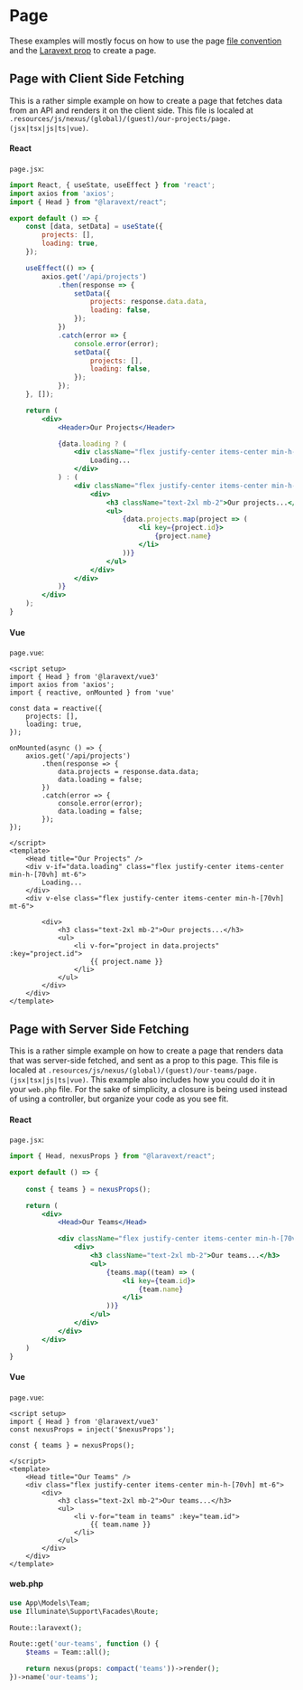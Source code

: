 # Page

These examples will mostly focus on how to use the page [file convention](/concepts/file-conventions.md) and the [Laravext prop](/concepts/laravext-prop.md) to create a page.

## Page with Client Side Fetching

This is a rather simple example on how to create a page that fetches data from an API and renders it on the client side. This file is localed at `.resources/js/nexus/(global)/(guest)/our-projects/page.(jsx|tsx|js|ts|vue)`.

<!-- tabs:start -->

#### **React**

`page.jsx`:

```jsx
import React, { useState, useEffect } from 'react';
import axios from 'axios';
import { Head } from "@laravext/react";

export default () => {
    const [data, setData] = useState({
        projects: [],
        loading: true,
    });

    useEffect(() => {
        axios.get('/api/projects')
            .then(response => {
                setData({
                    projects: response.data.data,
                    loading: false,
                });
            })
            .catch(error => {
                console.error(error);
                setData({
                    projects: [],
                    loading: false,
                });
            });
    }, []);

    return (
        <div>
            <Header>Our Projects</Header>

            {data.loading ? (
                <div className="flex justify-center items-center min-h-[70vh] mt-6">
                    Loading...
                </div>
            ) : (
                <div className="flex justify-center items-center min-h-[70vh] mt-6">
                    <div>
                        <h3 className="text-2xl mb-2">Our projects...</h3>
                        <ul>
                            {data.projects.map(project => (
                                <li key={project.id}>
                                    {project.name}
                                </li>
                            ))}
                        </ul>
                    </div>
                </div>
            )}
        </div>
    );
}
```

#### **Vue**

`page.vue`:

```vue
<script setup>
import { Head } from '@laravext/vue3'
import axios from 'axios';
import { reactive, onMounted } from 'vue'

const data = reactive({
    projects: [],
    loading: true,
});

onMounted(async () => {
    axios.get('/api/projects')
        .then(response => {
            data.projects = response.data.data;
            data.loading = false;
        })
        .catch(error => {
            console.error(error);
            data.loading = false;
        });
});

</script>
<template>
    <Head title="Our Projects" />
    <div v-if="data.loading" class="flex justify-center items-center min-h-[70vh] mt-6">
        Loading...
    </div>
    <div v-else class="flex justify-center items-center min-h-[70vh]  mt-6">

        <div>
            <h3 class="text-2xl mb-2">Our projects...</h3>
            <ul>
                <li v-for="project in data.projects" :key="project.id">
                    {{ project.name }}
                </li>
            </ul>
        </div>
    </div>
</template>

```

<!-- tabs:end -->

## Page with Server Side Fetching

This is a rather simple example on how to create a page that renders data that was server-side fetched, and sent as a prop to this page. This file is localed at `.resources/js/nexus/(global)/(guest)/our-teams/page.(jsx|tsx|js|ts|vue)`. This example also includes how you could do it in your `web.php` file. For the sake of simplicity, a closure is being used instead of using a controller, but organize your code as you see fit.

<!-- tabs:start -->

#### **React**

`page.jsx`:

```jsx
import { Head, nexusProps } from "@laravext/react";

export default () => {
    
    const { teams } = nexusProps();

    return (
        <div>
            <Head>Our Teams</Head>

            <div className="flex justify-center items-center min-h-[70vh] mt-6">
                <div>
                    <h3 className="text-2xl mb-2">Our teams...</h3>
                    <ul>
                        {teams.map((team) => (
                            <li key={team.id}>
                                {team.name}
                            </li>
                        ))}
                    </ul>
                </div>
            </div>
        </div>
    )
}
```

#### **Vue**

`page.vue`:

```vue
<script setup>
import { Head } from '@laravext/vue3'
const nexusProps = inject('$nexusProps');

const { teams } = nexusProps();

</script>
<template>
    <Head title="Our Teams" />
    <div class="flex justify-center items-center min-h-[70vh] mt-6">
        <div>
            <h3 class="text-2xl mb-2">Our teams...</h3>
            <ul>
                <li v-for="team in teams" :key="team.id">
                    {{ team.name }}
                </li>
            </ul>
        </div>
    </div>
</template>
```

#### **web.php**

```php
use App\Models\Team;
use Illuminate\Support\Facades\Route;

Route::laravext();

Route::get('our-teams', function () {
    $teams = Team::all();

    return nexus(props: compact('teams'))->render();
})->name('our-teams');
```

<!-- tabs:end -->